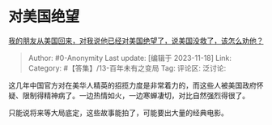 # 对美国绝望
[我的朋友从美国回来，对我说他已经对美国绝望了，说美国没救了，该怎么劝他？](https://www.zhihu.com/question/629853521/answer/3293646318)

> Author: #0-Anonymity
> Last update: [编辑于 2023-11-18]
> Link:
> Category: #【答集】/13-百年未有之变局 
> Tag:
> 评论区:
> 泛讨论:

这几年中国官方对在美华人精英的招揽力度是非常着力的，而这些人被美国政府怀疑、限制得精神病了。一边热情如火，一边寒蝉凄切，对比自然强烈得很了。

只能说将来等大局底定，这些故事能拍了，可能要出大量的经典电影。